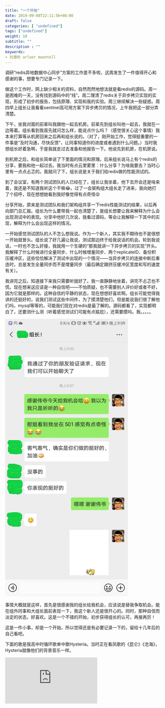 ```yaml
---
title: "一个开始"
date: 2019-09-08T22:11:56+08:00
draft: false
categories: [ "undefined"]
tags: ["undefined"]
weight: 10
subtitle: ""
description : ""
keywords:
- 刘港欢 arloor moontell
---
```


调研“redis异地数据中心同步”方案的工作差不多啦，这周发生了一件值得开心和感谢的事，想要专门记录一下。
<!--more-->

做这个工作时，网上缺少相关的资料，自然而然地想法就是看redis的源码。周一是困难的一天，没有找到源码中的“线”。周二理清了redis关于异步拷贝实现的实现，形成了初步的报告，包括原理、实现和我的实验。周三继续解决一些疑惑。周四早上组长让我看看sentinel高可用方案下异步拷贝的情况，上午我把这一部分弄清楚。

下午，坐我对面的前辈叫我跟他一起去机房。前辈先到组长叫他一起去，我就在一边等着。组长看到我首先就问怎么样，能说点什么吗？（感觉很关心这个事情）我本来打算等从机房回来之后再和组长说的。（对了，刚开始工作，觉得挺重要的一件事是“及时沟通，尽快反馈”，让同事知道你的进度或者遇到什么问题。）当时我想组长好着急啊，于是我就走过去准备和他报告一下。他说先到机房，在机房说。

到机房之后，和组长简单说了下里面的情况和原理。后来组长说马上有个redis的分享，要我和他一起过去。我当时有点云里雾里：什么分享？为啥我要去？当时心里有一点点忐忑的。我就问了下，组长说是关于我们给redis做的性能测试的。

到了会议室，有两个测试团队的人已经在了，组长让我坐着，他下去开会还是啥来着，我还是不知道我听这个干嘛😂。过了一会架构组大组长走了进来，我向她打了个招呼，现在想想她看到我好像觉得有点奇怪😝

分享开始，原来是测试团队和我们架构组共享一下redis性能测试的结果，以后再向部门总汇报。组长为什么要带我一起也清楚了，是组长想要让我来解释为什么会出现测试中的表现。分享中他好几次说，我看过源码，等会让我解释一下其中的实现，解释为什么会出现这样的情况。

一开始感觉测试团队的人不怎么想我说。作为一个新人，其实我不期待也不是很想一开始就冒头。组长说了好几遍让我说，测试那边终于给我说话的机会。轮到我说话，一时也不怎么好接，我就用一个生硬的“那我就讲一下异步拷贝的实现”开头。我解释了什么时候进行全量同步、什么时候增量同步、两个replicateID、备份积压缓冲区，这些恰恰解决了测试中出现的一个情况——当异步拷贝的连接中断后重连时，总是发生全量同步而不是增量同步（最后确定跟挤压缓冲区宽度和写的速度有关）。

我讲完之后，知道接下来我只需要听就好了。我一直静静地坐着，讲完不忐忑也不慌。现在想来这应该是一种自信吧——不怕质疑，也不需要别人评价好或者不好，因为它就是那样的。这种自信的平静的状态，现在想想好喜欢啊。组长可能觉得我讲的还挺好的，说我们测试这些中间件，为了摸清楚他们，但是能说我们很了解他们吗，mysql等等的，可能我们现在对redis是最了解的。源码都看了，实现都明白了，还要测什么测（听着感觉测试们可能有点尴尬），还需要摸吗。我。。。。。

<img src="/img/chat.jpg" alt="" width="400px" style="max-width: 100%;">

事情大概就是这样，首先是很感谢我的组长给我机会，应该说是替我争取机会。能在组外同事和大组长面前表现一下，我这个新人还是很开心的。同时，那种自信而淡定的状态，好喜欢。这是一个不错的开始，初步获得组长的认可，再接再厉！

这是一件小事，却是一个开始，所以觉得还是有必要记录一下的，留给十几年后的自己看吧。

下面的歌是我高中时循环歌单中歌Hysteria。当时正在看凤歌的《昆仑》《沧海》，Hysteria就像他们的背景音乐一样。

<div class="iframe-container">
<iframe src="https://www.youtube.com/embed/yMzyleT2FqY" frameborder="0" allow="accelerometer; autoplay; encrypted-media; gyroscope; picture-in-picture" allowfullscreen></iframe>
</div>